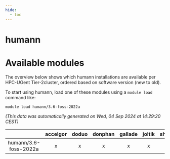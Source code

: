 ```yaml
---
hide:
  - toc
---
```


humann
======

# Available modules


The overview below shows which humann installations are available per HPC-UGent Tier-2cluster, ordered based on software version (new to old).

To start using humann, load one of these modules using a `module load` command like:

```shell
module load humann/3.6-foss-2022a
```

*(This data was automatically generated on Wed, 04 Sep 2024 at 14:29:20 CEST)*  

| |accelgor|doduo|donphan|gallade|joltik|shinx|skitty|
| :---: | :---: | :---: | :---: | :---: | :---: | :---: | :---: |
|humann/3.6-foss-2022a|x|x|x|x|x|-|x|
